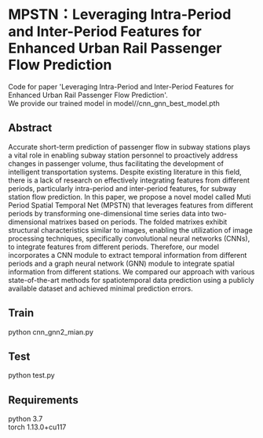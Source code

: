# MPSTN：Leveraging Intra-Period and Inter-Period Features for Enhanced Urban Rail Passenger Flow Prediction
Code for paper 'Leveraging Intra-Period and Inter-Period Features for Enhanced Urban Rail Passenger Flow Prediction'.<br /> 
We provide our trained model in model//cnn_gnn_best_model.pth 
## Abstract
Accurate short-term prediction of passenger flow in subway stations plays a vital role in enabling subway station personnel to proactively address changes in passenger volume, thus facilitating the development of intelligent transportation systems. Despite existing literature in this field, there is a lack of research on effectively integrating features from different periods, particularly intra-period and inter-period features, for subway station flow prediction. In this paper, we propose a novel model called Muti Period Spatial Temporal Net (MPSTN) that leverages features from different periods by transforming one-dimensional time series data into two-dimensional matrixes based on periods. The folded matrixes exhibit structural characteristics similar to images, enabling the utilization of image processing techniques, specifically convolutional neural networks (CNNs), to integrate features from different periods. Therefore, our model incorporates a CNN module to extract temporal information from different periods and a graph neural network (GNN) module to integrate spatial information from different stations. We compared our approach with various state-of-the-art methods for spatiotemporal data prediction using a publicly available dataset and achieved minimal prediction errors.

## Train

python cnn_gnn2_mian.py

## Test
python test.py

## Requirements
python 3.7 <br />
torch  1.13.0+cu117
